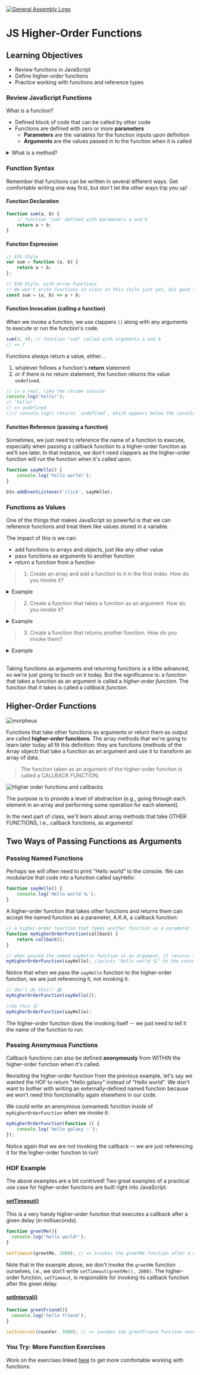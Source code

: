 [![General Assembly Logo](https://camo.githubusercontent.com/1a91b05b8f4d44b5bbfb83abac2b0996d8e26c92/687474703a2f2f692e696d6775722e636f6d2f6b6538555354712e706e67)](https://generalassemb.ly/education/web-development-immersive)

# JS Higher-Order Functions

## Learning Objectives

- Review functions in JavaScript
- Define higher-order functions
- Practice working with functions and reference types

### Review JavaScript Functions

What is a function?

- Defined block of code that can be called by other code
- Functions are defined with zero or more **parameters**
  - **Parameters** are the variables for the function inputs upon definition
  - **Arguments** are the values passed in to the function when it is called

<details>
  <summary> What is a method? </summary>
  A method is a function that is defined on an object or class. Methods begin with a <code>.</code>, since they are object-properties. For example, <code>.push()</code> and <code>.reverse()</code> are methods, specifically <code>Array</code> methods.
</details>

### Function Syntax

Remember that functions can be written in several different ways. Get comfortable writing one way first, but don't let the other ways trip you up!

#### Function Declaration

```js
function sum(a, b) {
	// function "sum" defined with parameters a and b
	return a + b;
}
```

#### Function Expression

```js
// ES5 Style
var sum = function (a, b) {
	return a + b;
};

// ES6 Style, with Arrow Functions
// We won't write functions in class in this style just yet, but good to know it exists!
const sum = (a, b) => a + b;
```

#### Function Invocation (calling a function)

When we invoke a function, we use clappers `()` along with any arguments to execute or run the function's code.

```js
sum(3, 4); // function "sum" called with arguments a and b
// => 7
```

Functions always return a value, either...

1. whatever follows a function's **return** statement
2. or if there is no return statement, the function returns the value
   `undefined`.

```js
// in a repl, like the chrome console
console.log('hello!');
// 'hello!'
// => undefined
//// console.log() returns `undefined`, which appears below the console-logged message because the console.log() method is not given a RETURN VALUE
```

#### Function Reference (passing a function)

Sometimes, we just need to reference the name of a function to execute, especially when passing a callback function to a higher-order function as we'll see later. In that instance, we don't need clappers as the higher-order function will run the function when it's called upon.

```js
function sayHello() {
	console.log('hello world!');
}

btn.addEventListener('click', sayHello);
```

<!-- #### How to Convert to Arrow Syntax

We can convert an existing JavaScript function to use the arrow syntax with the
following steps.

1. Remove the `function` keyword
2. Add an arrow (`=>`) between the function parameters `()` and the opening
   brace `{`

```js
// Without arrow syntax
const helloWorld = function () {
	console.log('Hello World!');
};

// Using arrow syntax
const helloWorld = () => {
	console.log('Hello World!');
};
```

##### Single Expression Implicit Return

Arrow functions bodies that are a single expression have an added benefit, an
implicit return. This means that arrow function bodies without `{}` return the
value of the expression without needing to use `return`.

```js
// Without arrow syntax
const add = function (x, y) {
	return x + y;
};

// Using arrow syntax with an explicit return
const add = (x, y) => {
	return x + y;
};

// Using arrow syntax with an implicit return
const add = (x, y) => x + y;
```

### Arrow Function Caveats

Arrow Functions have a few caveats.

Arrow functions:

- **cannot** be used as a Constructor (`new` does not bind `this`, no
  `prototype` property). This might not mean a lot now, but when we learn about Object-Oriented Programming, this will be handy to remember!
- always have a lexically bound `this` (check out this [article](https://www.freecodecamp.org/news/learn-es6-the-dope-way-part-ii-arrow-functions-and-the-this-keyword-381ac7a32881/#:~:text=While%20in%20ES5%20'this'%20referred,method%20or%20the%20object%20itself.) to learn more about what that means).
- cannot use `arguments` key word ([learn more about `arguments`](https://developer.mozilla.org/en-US/docs/Web/JavaScript/Reference/Functions/arguments))

### You Try Exercise: Converting To Arrow Syntax

Now it's your turn. Convert the function below to use arrow syntax. The exercises are linked in [lib/script.js](./lib/script.js).

```javascript
// Starting function
const isEven = function (num) {
	return num % 2 === 0;
};

console.log('Is 1 even?', isEven(1));
console.log('Is 2 even?', isEven(2));

// Rewrite the isEven function using arrow syntax in the space below.

//Starting function
function add(num1, num2) {
	return num1 + num2;
}

console.log('What is 3 + 4?', add(3, 4));
console.log('What is 7 + 5?', add(7, 5));

// Rewrite the add function using arrow syntax in the space below. Try to write an implicit return! :)
```
 -->
 
### Functions as Values

One of the things that makes JavaScript so powerful is that we can reference
functions and treat them like values stored in a variable.

The impact of this is we can:

- add functions to arrays and objects, just like any other value
- pass functions as arguments to another function
- return a function from a function

> 1. Create an array and add a function to it in the first index. How do you
>    invoke it?

<details>
<summary>Example</summary>
<code>
let arr = [
  1,
  function() {
    return 'Hello World';
  },
  2,
  3
];

console.log(arr[1]());
</code>

</details>

> 2. Create a function that takes a function as an argument. How do you invoke
>    it?

<details>
<summary>Example</summary>
<code> function whatShouldISay(func) {
  return func();
}

function sayHello() {
return 'Hello!!!!';
}

console.log(whatShouldISay(sayHello));
</code>

</details>

> 3. Create a function that returns another function. How do you invoke them?

<details>
<summary>Example</summary>
<code>
function sayHello() {
  return 'Hello World';
}

function higherOrderFunction(callback) {
return callBack();
}

console.log(higherOrderFunction(sayHello));
</code>

</details>

<br>

Taking functions as arguments and returning functions is a little advanced, so we're just going to touch on it today. But the significance is: a function that takes a function as an argument is called a _higher-order function._ The function that it takes is called a _callback function_.

## Higher-Order Functions

![morpheus](https://media.git.generalassemb.ly/user/21811/files/0896a280-6997-11eb-8a87-4d41c3783550)

Functions that take other functions as arguments or return them as output are
called **higher-order functions**. The array methods that we're going to learn later
today all fit this definition: they are functions (methods of the Array object)
that take a function as an argument and use it to transform an array of data.

> The function taken as an argument of the higher-order function is called a CALLBACK FUNCTION.

![Higher order functions and callbacks](https://media.git.generalassemb.ly/user/21811/files/c79e8e00-6996-11eb-98dd-3768c8c02827)

The purpose is to provide a level of abstraction (e.g., going through each element in an array and performing some operation for each element).

In the next part of class, we'll learn about array methods that take OTHER FUNCTIONS, i.e., callback functions, as arguments!

## Two Ways of Passing Functions as Arguments

### Passing Named Functions

Perhaps we will often need to print "Hello world" to the console. We can modularize that code into a function called sayHello:

```js
function sayHello() {
	console.log('Hello world 🪐');
}
```

A higher-order function that takes other functions and returns them can accept the named function as a parameter, A.K.A, a callback function:

```js
// a higher-order function that takes another function as a parameter
function myHigherOrderFunction(callback) {
	return callback();
}

// when passed the named sayHello function as an argument, it returns the callback function
myHigherOrderFunction(sayHello); //prints "Hello world 🪐" to the console
```

Notice that when we pass the `sayHello` function to the higher-order function, we are just referencing it, not invoking it.

```js
// don't do this!! 😱
myHigherOrderFunction(sayHello());

//do this 😌
myHigherOrderFunction(sayHello);
```

The higher-order function does the invoking itself -- we just need to tell it the name of the function to run.

### Passing Anonymous Functions

Callback functions can also be defined **anonymously** from WITHIN the higher-order function when it's called.

Revisiting the higher-order function from the previous example, let's say we wanted the HOF to return "Hello galaxy" instead of "Hello world". We don't want to bother with writing an externally-defined named function because we won't need this functionality again elsewhere in our code.

We could write an anonymous (unnamed) function inside of `myHigherOrderFunction` when we invoke it:

```js
myHigherOrderFunction(function () {
	console.log('Hello galaxy ✨');
});
```

<!-- This looks even cleaner with ES6 arrow function syntax:

```js
myHigherOrderFunction(() => console.log('Hello galaxy ✨'));
``` -->

Notice again that we are not invoking the callback -- we are just referencing it for the higher-order function to run!

### HOF Example

The above examples are a bit contrived! Two great examples of a practical use case for higher-order functions are built right into JavaScript. 

#### [setTimeout()](https://developer.mozilla.org/en-US/docs/Web/API/setTimeout)

This is a very handy higher-order function that executes a callback after a given delay (in milliseconds).

```javascript
function greetMe(){
  console.log('hello world!');
}

setTimeout(greetMe, 2000); // => invokes the greetMe function after a delay of 2 seconds
```

Note that in the example above, we don't invoke the `greetMe` function ourselves, i.e., we don't write `setTimeout(greetMe(), 2000)`. The higher-order function, `setTimeout`, is responsible for invoking its callback function after the given delay. 

#### [setInterval()](https://developer.mozilla.org/en-US/docs/Web/API/setInterval)

```javascript
function greetFriend(){
  console.log('hello friend');
}

setInterval(counter, 1000); // => invokes the greetFriend function once every second (forever!)
```

### You Try: More Function Exercises

Work on the exercises linked [here](./lib/exercises.js) to get more comfortable working with functions.
